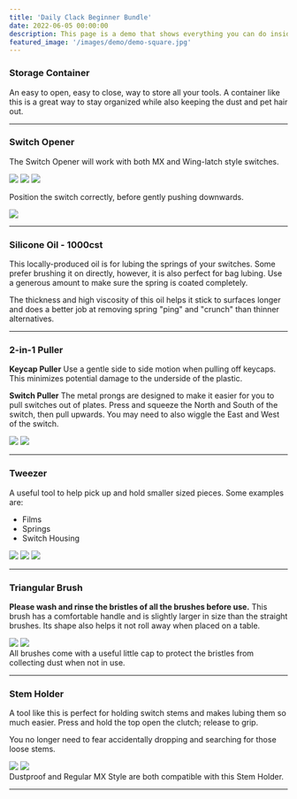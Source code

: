 ```yaml
---
title: 'Daily Clack Beginner Bundle'
date: 2022-06-05 00:00:00
description: This page is a demo that shows everything you can do inside a portfolio and blog posts.
featured_image: '/images/demo/demo-square.jpg'
---
```


### Storage Container
An easy to open, easy to close, way to store all your tools. 
A container like this is a great way to stay organized while also keeping the dust and pet hair out. 

---

### Switch Opener
The Switch Opener will work with both MX and Wing-latch style switches. 

<div class="gallery" data-columns="3">
	<img src="/images/Photo_Blog/Switch_Opener.jpg">
	<img src="/images/Photo_Blog/Switch_Opener_Kailh.jpg">
	<img src="/images/Photo_Blog/Switch_Opener_MX.jpg">
</div>

Position the switch correctly, before gently pushing downwards. 

<div class="gallery2" data-columns="1">
	<img src="/images/Photo_Blog/Switch_Opener_MX_Open.jpg">
</div>

---

### Silicone Oil - 1000cst
This locally-produced oil is for lubing the springs of your switches. 
Some prefer brushing it on directly, however, it is also perfect for bag lubing. Use a generous amount to make sure the spring is coated completely. 
 
<div class="gallery" data-columns="3">

</div>
The thickness and high viscosity of this oil helps it stick to surfaces longer and does a better job at removing spring "ping" and "crunch" than thinner alternatives. 

---

### 2-in-1 Puller
**Keycap Puller**
Use a gentle side to side motion when pulling off keycaps. This minimizes potential damage to the underside of the plastic. 

**Switch Puller** 
The metal prongs are designed to make it easier for you to pull switches out of plates. Press and squeeze the North and South of the switch, then pull upwards. 
You may need to also wiggle the East and West of the switch. 

<div class="gallery" data-columns="2">
<img src="/images/Photo_Blog/Wire_Puller.jpg">
<img src="/images/Photo_Blog/Switch_Puller.jpg">
</div>

---

### Tweezer
A useful tool to help pick up and hold smaller sized pieces.
Some examples are:
* Films
* Springs
* Switch Housing

<div class="gallery" data-columns="3">
	<img src="/images/Photo_Blog/Tweeser_Film.jpg">
	<img src="/images/Photo_Blog/Tweeser_Spring.jpg">
	<img src="/images/Photo_Blog/Tweeser_Top.jpg">
</div>

---

### Triangular Brush
**Please wash and rinse the bristles of all the brushes before use.**
This brush has a comfortable handle and is slightly larger in size than the straight brushes. 
Its shape also helps it not roll away when placed on a table. 

<div class="gallery" data-columns="2">
	<img src="/images/Photo_Blog/Brush_2.jpg">
	<img src="/images/Photo_Blog/Brush.jpg">
</div>
All brushes come with a useful little cap to protect the bristles from collecting dust when not in use.  

---

### Stem Holder
A tool like this is perfect for holding switch stems and makes lubing them so much easier. Press and hold the top open the clutch; release to grip. 

You no longer need to fear accidentally dropping and searching for those loose stems.  

<div class="gallery" data-columns="2">
	<img src="/images/Photo_Blog/Stem_Holder_Dustproof.jpg">
	<img src="/images/Photo_Blog/Stem_Holder_MX.jpg">
</div>
Dustproof and Regular MX Style are both compatible with this Stem Holder. 

---
